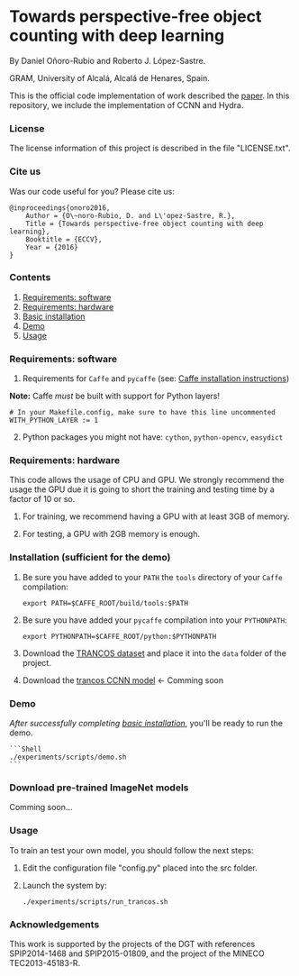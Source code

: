 # Towards perspective-free object counting with deep learning

By Daniel Oñoro-Rubio and Roberto J. López-Sastre.

GRAM, University of Alcalá, Alcalá de Henares, Spain.

This is the official code implementation of work described the [paper](http://agamenon.tsc.uah.es/Investigacion/gram/publications/eccv2016-onoro.pdf). In this repository, we include the implementation of CCNN and Hydra.

### License

The license information of this project is described in the file "LICENSE.txt".

### Cite us

Was our code useful for you? Please cite us:

    @inproceedings{onoro2016,
        Author = {O\~noro-Rubio, D. and L\'opez-Sastre, R.},
        Title = {Towards perspective-free object counting with deep learning},
        Booktitle = {ECCV},
        Year = {2016}
    }

### Contents
1. [Requirements: software](#requirements-software)
2. [Requirements: hardware](#requirements-hardware)
3. [Basic installation](#installation-sufficient-for-the-demo)
4. [Demo](#demo)
5. [Usage](#usage)

### Requirements: software

1. Requirements for `Caffe` and `pycaffe` (see: [Caffe installation instructions](http://caffe.berkeleyvision.org/installation.html))

  **Note:** Caffe *must* be built with support for Python layers!

  ```make
  # In your Makefile.config, make sure to have this line uncommented
  WITH_PYTHON_LAYER := 1
  ```

2. Python packages you might not have: `cython`, `python-opencv`, `easydict`


### Requirements: hardware

This code allows the usage of CPU and GPU. We strongly recommend the usage the GPU due it is going to short the training and testing time by a factor of 10 or so.

1. For training, we recommend having a GPU with at least 3GB of memory.

2. For testing, a GPU with 2GB memory is enough.

### Installation (sufficient for the demo)

1. Be sure you have added to your `PATH` the `tools` directory of your `Caffe` compilation:

    ```Shell
    export PATH=$CAFFE_ROOT/build/tools:$PATH
    ```
    
2. Be sure you have added your `pycaffe` compilation into your `PYTHONPATH`:

	```Shell
    export PYTHONPATH=$CAFFE_ROOT/python:$PYTHONPATH
    ```

3. Download the [TRANCOS dataset](http://agamenon.tsc.uah.es/Personales/rlopez/data/trancos/) and place it into the `data` folder of the project.

4. Download the [trancos CCNN model]()  <- Comming soon
    
### Demo

*After successfully completing [basic installation](#installation-sufficient-for-the-demo)*, you'll be ready to run the demo.

	```Shell
    ./experiments/scripts/demo.sh
	```

### Download pre-trained ImageNet models

Comming soon...

### Usage

To train an test your own model, you should follow the next steps:

1. Edit the configuration file "config.py" placed into the src folder.
2. Launch the system by:

	```Shell
    ./experiments/scripts/run_trancos.sh
    ```

### Acknowledgements
This work is supported by the projects of the DGT with references SPIP2014-1468 and SPIP2015-01809, and the project of the MINECO TEC2013-45183-R.
